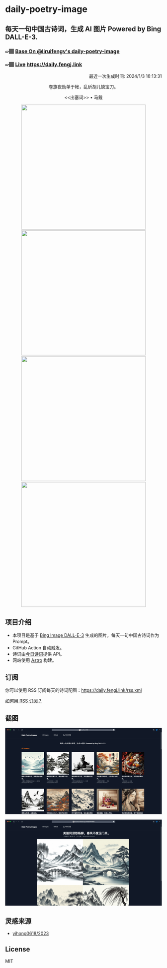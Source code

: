 
# daily-poetry-image

## 每天一句中国古诗词，生成 AI 图片 Powered by Bing DALL-E-3.

### 👉🏽 [Base On @liruifengv's daily-poetry-image](https://github.com/liruifengv/daily-poetry-image)

### 👉🏽 [Live](https://daily.fengj.link) https://daily.fengj.link

<p align="right">
  最近一次生成时间: 2024/1/3 16:13:31
</p>
<p align="center">
卷旗夜劫单于帐，乱斫胡儿缺宝刀。
</p>
<p align="center">
<<出塞词>> • 马戴
</p>
<p align="center">
<img src="https://tse1.mm.bing.net/th/id/OIG.3ZQSPxafiEdHlK3_ZFB2" height="400" width="400" />
<img src="https://tse1.mm.bing.net/th/id/OIG.adQQ8EZaR9udU_icsiPr" height="400" width="400" />
<img src="https://tse1.mm.bing.net/th/id/OIG.Noy5hqaiu2ZB7jIm0HuR" height="400" width="400" />
<img src="https://tse3.mm.bing.net/th/id/OIG.d_28ki_1VQNaqnDGDk0_" height="400" width="400" />
</p>

## 项目介绍

-   本项目是基于 [Bing Image DALL-E-3](https://www.bing.com/images/create) 生成的图片，每天一句中国古诗词作为 Prompt。
-   GitHub Action 自动触发。
-   诗词由[今日诗词](https://www.jinrishici.com/)提供 API。
-   网站使用 [Astro](https://astro.build) 构建。

## 订阅

你可以使用 RSS 订阅每天的诗词配图：https://daily.fengj.link/rss.xml

[如何用 RSS 订阅？](https://zhuanlan.zhihu.com/p/55026716)

## 截图

![图片列表](./screenshots/Snipaste_2023-12-28_21-00-26.png)

![图片详情](./screenshots/Snipaste_2023-12-28_21-00-53.png)

## 灵感来源

-   [yihong0618/2023](https://github.com/yihong0618/2023)

## License

MIT
